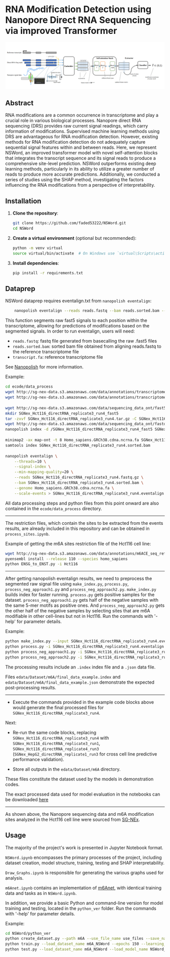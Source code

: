 # RNA Modification Detection using Nanopore Direct RNA Sequencing via improved Transformer
![Image text](https://github.com/faded53222/NSWord/blob/main/figures/whole_structure.png)

## Abstract
RNA modifications are a common occurrence in transcriptome and play a crucial role in various biological processes. Nanopore direct RNA sequencing (DRS) provides raw current signal readings, which carry information of modifications. Supervised machine learning methods using DRS are advantageous for RNA modification detection. However, existing methods for RNA modification detection do not adequately capture sequential signal features within and between reads. Here, we represent NSWord, an improved transformer model with novel self-attention blocks that integrates the transcript sequence and its signal reads to produce a comprehensive site-level prediction. NSWord outperforms existing deep learning methods, particularly in its ability to utilize a greater number of reads to produce more accurate predictions. Additionally, we conducted a series of studies using the SHAP method, investigating the factors influencing the RNA modifications from a perspective of interpretability.

## Installation
1. **Clone the repository**:

    ```bash
    git clone https://github.com/faded53222/NSWord.git
    cd NSWord
    ```

2. **Create a virtual environment** (optional but recommended):

    ```bash
    python -m venv virtual
    source virtual/bin/activate  # On Windows use `virtual\Scripts\activate`
    ```

3. **Install dependencies**:

    ```bash
    pip install -r requirements.txt
    ```

## Dataprep
NSWord dataprep requires eventalign.txt from ``nanopolish eventalign``:
```bash
    nanopolish eventalign --reads reads.fastq --bam reads.sorted.bam --genome transcript.fa --scale-events --signal-index --summary /path/to/summary.txt  --threads 50 > /path/to/eventalign.txt
```
This function segments raw fast5 signals to each position within the transcriptome, allowing for predictions of modifications based on the segmented signals. In order to run eventalign, users will need:
* ``reads.fastq``: fastq file generated from basecalling the raw .fast5 files
* ``reads.sorted.bam``: sorted bam file obtained from aligning reads.fastq to the reference transcriptome file
* ``transcript.fa``: reference transcriptome file

See [Nanopolish](https://github.com/jts/nanopolish) for more information.

Example:
```bash
cd ecode/data_process
wget http://sg-nex-data.s3.amazonaws.com/data/annotations/transcriptome_fasta/Homo_sapiens.GRCh38.cdna.ncrna.fa
wget http://sg-nex-data.s3.amazonaws.com/data/annotations/transcriptome_fasta/Homo_sapiens.GRCh38.cdna.ncrna.fa.fai

wget http://sg-nex-data.s3.amazonaws.com/data/sequencing_data_ont/fast5/SGNex_Hct116_directRNA_replicate3_run4/SGNex_Hct116_directRNA_replicate3_run4.tar.gz
mkdir SGNex_Hct116_directRNA_replicate3_run4_fast5
tar -zxvf SGNex_Hct116_directRNA_replicate3_run4.tar.gz -C SGNex_Hct116_directRNA_replicate3_run4_fast5
wget http://sg-nex-data.s3.amazonaws.com/data/sequencing_data_ont/fastq/SGNex_Hct116_directRNA_replicate3_run4/SGNex_Hct116_directRNA_replicate3_run4.fastq.gz
nanopolish index -d /SGNex_Hct116_directRNA_replicate3_run4_fast5 SGNex_Hct116_directRNA_replicate3_run4.fastq.gz

minimap2 -ax map-ont -t 8 Homo_sapiens.GRCh38.cdna.ncrna.fa SGNex_Hct116_directRNA_replicate3_run4.fastq.gz | samtools sort -o SGNex_Hct116_directRNA_replicate3_run4.sorted.bam -T SGNex_Hct116_directRNA_replicate3_run4.tmp
samtools index SGNex_Hct116_directRNA_replicate3_run4.sorted.bam

nanopolish eventalign \
    --threads=10 \
    --signal-index \
    --min-mapping-quality=20 \
    --reads SGNex_Hct116_directRNA_replicate3_run4.fastq.gz \
    --bam SGNex_Hct116_directRNA_replicate3_run4.sorted.bam \
    --genome Homo_sapiens.GRCh38.cdna.ncrna.fa \
    --scale-events > SGNex_Hct116_directRNA_replicate3_run4.eventalign.txt
```
All data processing steps and python files from this point onward are also contained in the ``ecode/data_process`` directory.

---

The restriction files, which contain the sites to be extracted from the events results, are already included in this repository and can be obtained in ``process_sites.ipynb``.

Example of getting the m6A sites restriction file of the Hct116 cell line:
```bash
wget http://sg-nex-data.s3.amazonaws.com/data/annotations/m6ACE_seq_reference_table/Hct116_m6ACEsites.txt -O Hct116.txt
pyensembl install --release 110 --species homo_sapiens
python ENSG_to_ENST.py -i Hct116
```

---

After getting nanopolish eventalign results, we need to preprocess the segmented raw signal file using ``make_index.py``, ``process.py``, ``process_neg_approach1.py`` and ``process_neg_approach2.py``.
``make_index.py`` builds index for faster running. ``process.py`` gets positive samples for the dataset. ``process_neg_approach1.py`` gets half of the negative samples with the same 5-mer motifs as positive ones. And ``process_neg_approach2.py`` gets the other half of the negative samples by selecting sites that are m6A modifiable in other cell-lines but not in Hct116. Run the commands with '-help' for parameter details.

Example:
```bash
python make_index.py --input SGNex_Hct116_directRNA_replicate3_run4.eventalign
python process.py -i SGNex_Hct116_directRNA_replicate3_run4.eventalign --restrict_file Hct116_ENST
python process_neg_approach1.py -i SGNex_Hct116_directRNA_replicate3_run4.eventalign -r Hct116_ENST
python process_neg_approach2.py -i SGNex_Hct116_directRNA_replicate3_run4.eventalign -r others_reduced_by_Hct116_ENST
```
The processing results include an ``.index`` index file and a ``.json`` data file.

Files ``edata/Dataset/m6A/final_data_example.index`` and ``edata/Dataset/m6A/final_data_example.json`` demonstrate the expected post-processing results.

---

- Execute the commands provided in the example code blocks above would generate the final processed files for ``SGNex_Hct116_directRNA_replicate3_run4``.

Next: 

- Re-run the same code blocks, replacing ``SGNex_Hct116_directRNA_replicate3_run4`` with ``SGNex_Hct116_directRNA_replicate3_run1``, ``SGNex_Hct116_directRNA_replicate4_run3`` (``SGNex_HepG2_directRNA_replicate1_run3`` for cross cell line predictive performance validation).
    
- Store all outputs in the ``edata/Dataset/m6A`` directory.

These files constitute the dataset used by the models in demonstration codes.

The exact processed data used for model evaluation in the notebooks can be downloaded [here](https://drive.google.com/drive/folders/19L5-yIUrHiIotUJoltECkWRWmc21THFm?usp=sharing)

---

As shown above, the Nanopore sequencing data and m6A modification sites analyzed in the Hct116 cell line were sourced from [SG-NEx](https://github.com/GoekeLab/sg-nex-data).

## Usage

The majority of the project's work is presented in Jupyter Notebook format.

``NSWord.ipynb`` encompasses the primary processes of the project, including dataset creation, model structure, training, testing and SHAP interpretability.

``Draw_Graphs.ipynb`` is responsible for generating the various graphs used for analysis.

``m6Anet.ipynb`` contains an implementation of [m6Anet](https://github.com/GoekeLab/m6anet/tree/master), with identical training data and tasks as in ``NSWord.ipynb``.

In addition, we provide a basic Python and command-line version for model training and testing, located in the ``python_ver`` folder. Run the commands with '-help' for parameter details.

Example:
```bash
cd NSWord/python_ver
python create_dataset.py --path m6A --use_file_name use_files --save_name m6A_NSWord
python train.py --load_dataset_name m6A_NSWord --epochs 150 --learning_rate 0.001 --seq_reduce 16 -- read_reduce 0
python test.py --load_dataset_name m6A_NSWord --load_model_name NSWord_222000_50_50reads_9sites --seq_reduce 16 -- read_reduce 0
```

